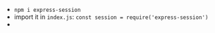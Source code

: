 * `npm i express-session`
* import it in `index.js`: `const session = require('express-session')`
* 